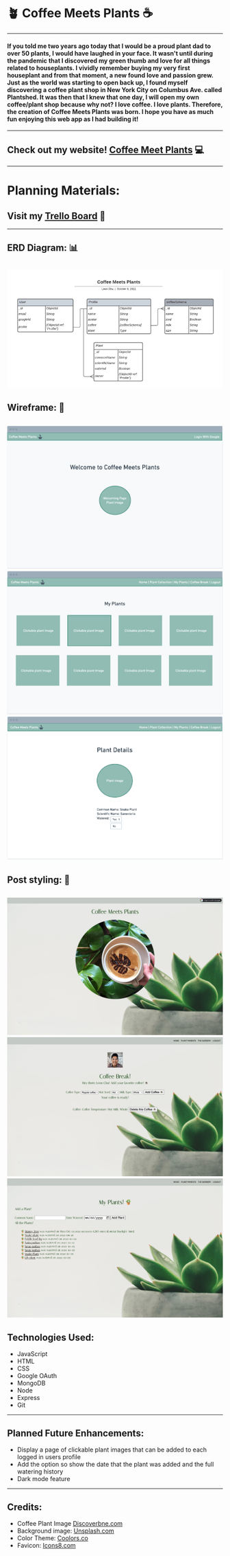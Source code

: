 # 🪴 **Coffee Meets Plants** ☕️
---
#### If you told me two years ago today that I would be a proud plant dad to over 50 plants, I would have laughed in your face. It wasn't until during the pandemic that I discovered my green thumb and love for all things related to houseplants. I vividly remember buying my very first houseplant and from that moment, a new found love and passion grew. Just as the world was starting to open back up, I found myself discovering a coffee plant shop in New York City on Columbus Ave. called Plantshed. It was then that I knew that one day, I will open my own coffee/plant shop because why not? I love coffee. I love plants. Therefore, the creation of Coffee Meets Plants was born. I hope you have as much fun enjoying this web app as I had building it!
---
## Check out my website! [Coffee Meet Plants](https://coffee-meets-plants.fly.dev/) 💻
---
# **Planning Materials:**

## Visit my [Trello Board](https://trello.com/b/q0lcPTJB/coffee-meets-plants) 📝
---
## ERD Diagram: 📊
![ERD](public/images/ERD.jpeg)
---
## Wireframe: 🔧
![wireframe](public/images/Wireframe.png)
![wireframe2](public/images/wireframe2.png)
![wireframe3](public/images/wireframe3.png)
---
## Post styling: 🎊
![post-styling](public/images/post-style-capture.png)
![post-styling2](public/images/post-style-capture2.png)
![post-styling3](public/images/post-style-capture3.png)
---
## Technologies Used:
- JavaScript
- HTML
- CSS
- Google OAuth
- MongoDB
- Node
- Express
- Git
---
## Planned Future Enhancements:
- Display a page of clickable plant images that can be added to each logged in users profile
- Add the option so show the date that the plant was added and the full watering history
- Dark mode feature
---
## Credits:
- Coffee Plant Image [Discoverbne.com](https://www.discoverbne.com.au/home/food/epilo-the-plant-and-coffee-shop-you-never-knew-you-needed)
- Background image: [Unsplash.com](https://unsplash.com/photos/hDyO6rr3kqk)
- Color Theme: [Coolors.co](https://coolors.co/386d3d-1b4621-d1d5d1-c3c9c4-668574)
- Favicon: [Icons8.com](https://icons8.com/icon/set/plants/color)
